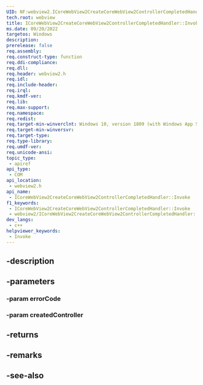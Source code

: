 ```yaml
---
UID: NF:webview2.ICoreWebView2CreateCoreWebView2ControllerCompletedHandler.Invoke
tech.root: webview
title: ICoreWebView2CreateCoreWebView2ControllerCompletedHandler::Invoke
ms.date: 09/20/2022
targetos: Windows
description: 
prerelease: false
req.assembly: 
req.construct-type: function
req.ddi-compliance: 
req.dll: 
req.header: webview2.h
req.idl: 
req.include-header: 
req.irql: 
req.kmdf-ver: 
req.lib: 
req.max-support: 
req.namespace: 
req.redist: 
req.target-min-winverclnt: Windows 10, version 1809 (with Windows App SDK 1.1 or later)
req.target-min-winversvr: 
req.target-type: 
req.type-library: 
req.umdf-ver: 
req.unicode-ansi: 
topic_type:
 - apiref
api_type:
 - COM
api_location:
 - webview2.h
api_name:
 - ICoreWebView2CreateCoreWebView2ControllerCompletedHandler::Invoke
f1_keywords:
 - ICoreWebView2CreateCoreWebView2ControllerCompletedHandler::Invoke
 - webview2/ICoreWebView2CreateCoreWebView2ControllerCompletedHandler::Invoke
dev_langs:
 - c++
helpviewer_keywords:
 - Invoke
---
```


## -description

## -parameters

### -param errorCode

### -param createdController

## -returns

## -remarks

## -see-also

